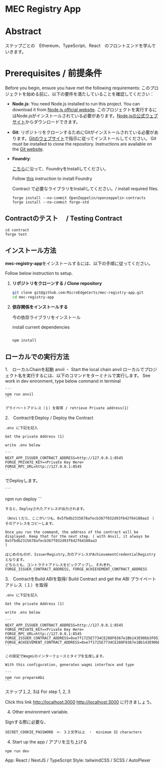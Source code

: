 # MEC Registry App

# Abstract

ステップごとの　Ethereum、TypeScript、React　のフロントエンドを学んでいきます。

# Prerequisites / 前提条件

Before you begin, ensure you have met the following requirements:
このプロジェクトを始める前に、以下の要件を満たしていることを確認してください：

- **Node.js**: 
  You need Node.js installed to run this project. You can download it from [Node.js official website](https://nodejs.org/).
  このプロジェクトを実行するにはNode.jsがインストールされている必要があります。[Node.jsの公式ウェブサイト](https://nodejs.org/)からダウンロードできます。
- **Git**: 
  リポジトリをクローンするためにGitがインストールされている必要があります。[Gitのウェブサイト](https://git-scm.com/downloads)で指示に従ってインストールしてください。
  Git must be installed to clone the repository. Instructions are available on the [Git website](https://git-scm.com/downloads).

- **Foundry**:
  
  [こちら](https://github.com/airinterface/ethereum101/blob/main/doc/Step11.md)に沿って、FoundryをInstallしてください。

  Follow [this](https://github.com/airinterface/ethereum101/blob/main/doc/Step11.md) instruction to install Foundry

  Contract で必要なライブラリをInstallしてください。/ install required files. 

  ```
  forge install --no-commit OpenZeppelin/openzeppelin-contracts
  forge install --no-commit forge-std
  ```
## Contractのテスト　 / Testing Contract 

  ```
  cd contract
  forge test
  ```

## インストール方法

**mec-registry-app**をインストールするには、以下の手順に従ってください。

Follow below instruction to setup.


1. **リポジトリをクローンする / Clone repository**
   ```bash
   git clone git@github.com:MicroEdgeCerts/mec-registry-app.git
   cd mec-registry-app
   ```


3. **依存関係をインストールする**


    今の依存ライブラリをインストール


    install current dependencies


    ```

    npm install
    ```



## ローカルでの実行方法

1.　ローカルChainを起動 anvil ・ Start the local chain anvil
ローカルでプロジェクト名を実行するには、以下のコマンドをターミナルで実行します。
See work in dev enironment, type below command in terminal

    ```
    npm run anvil
    ```

    プライベートアドレス（１）を取得 / retrieve Private address(1)



2.　ContractをDeploy /  Deploy the Contract 

    .env に下記を記入

    Get the private Address (1)

    write .env below

    ```
    NEXT_APP_ISSUER_CONTRACT_ADDRESS=http://127.0.0.1:8545
    FORGE_PRIVATE_KEY=<Private Key Here>
    FORGE_RPC_URL=http://127.0.0.1:8545
    ```

   でDeployします。

    ```
   npm run deploy
    ```

    
    すると、Deployされたアドレスが出力されます。
    
    （Anviｌだと、ここがいつも、0x5fbdb2315678afecb367f032d93f642f64180aa3　）そのアドレスをコピーします。

    Once you run the command, the address of the contract will be displayed. Keep that for the next step. ( with Anvil, it always be 0x5fbdb2315678afecb367f032d93f642f64180aa3
    )

    はじめのものが、IssuerRegistry,次のアドレスがAchievementCredentialRegistryとなります。
    どちらとも、コントラクトアドレスをピックアップし、それぞれ、FORGE_ISSUER_CONTRACT_ADDRESS, FORGE_ACHIEVEMENT_CONTRACT_ADDRESS

3.　ContractをBuild ABIを取得/ Build Contract and get the ABI
   プライベートアドレス（１）を取得

    .env に下記を記入

    Get the private Address (1)

    write .env below

    ```
    NEXT_APP_ISSUER_CONTRACT_ADDRESS=http://127.0.0.1:8545
    FORGE_PRIVATE_KEY=<Private Key Here>
    FORGE_RPC_URL=http://127.0.0.1:8545
    FORGE_ISSUER_CONTRACT_ADDRESS=0xe7f1725E7734CE288F8367e1Bb143E90bb3F0512
    FORGE_ACHIEVEMENT_CONTRACT_ADDRESS=0xe7f1725E7734CE288F8367e1Bb143E90bb3F0512
    ```

    この設定でWagmiのインターフェースとタイプを生成します。

    With this configuration, generates wagmi interface and type

    ```
    npm run prepareAbi
    ```
 



ステップ１,2, 3は
For step 1, 2, 3

Click this link [http://localhost:3000](http://localhost:3000)
[http://localhost:3000](http://localhost:3000) に行きましょう。


4. Other environment variable. 

Signする際に必要な、
```
SECRET_COOKIE_PASSWORD　<- ３２文字以上　・　minimum 32 characters
```


4. Start up the app / アプリを立ち上げる

```
npm run dev
```



App: React / NextJS / TypeScript
Style: tailwindCSS / SCSS / AutoPlexer


